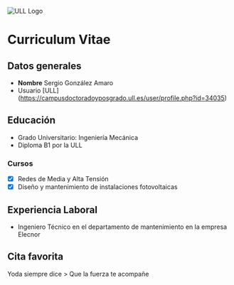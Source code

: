 ![ULL Logo](https://www.ull.es/portal/noticias/wp-content/uploads/sites/13/2018/04/ull-nuevo-logo.jpg)

# Curriculum Vitae
## Datos generales
* **Nombre** Sergio González Amaro
* Usuario [ULL] (https://campusdoctoradoyposgrado.ull.es/user/profile.php?id=34035)

## Educación
* Grado Universitario: Ingeniería Mecánica
* Diploma B1 por la ULL
### Cursos
- [x] Redes de Media y Alta Tensión
- [x] Diseño y mantenimiento de instalaciones fotovoltaicas

## Experiencia Laboral
* Ingeniero Técnico en el departamento de mantenimiento en la empresa Elecnor
## Cita favorita
Yoda siempre dice > Que la fuerza te acompañe
